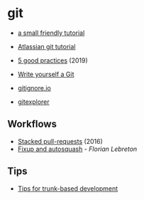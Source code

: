 # git

* [a small friendly tutorial](https://rogerdudler.github.io/git-guide/index.fr.html)
* [Atlassian git tutorial](https://www.atlassian.com/git/tutorials)
* [5 good practices](https://deepsource.io/blog/git-best-practices/) \(2019\)
* [Write yourself a Git](https://wyag.thb.lt/)

* [gitignore.io](https://gitignore.io/)
* [gitexplorer](https://gitexplorer.com/)

## Workflows

* [Stacked pull-requests](https://graysonkoonce.com/stacked-pull-requests-keeping-github-diffs-small/) \(2016\)
* [Fixup and autosquash](https://fle.github.io/git-tip-keep-your-branch-clean-with-fixup-and-autosquash.html) - _Florian Lebreton_

## Tips

* [Tips for trunk-based development](https://dev.to/alediaferia/git-tips-for-trunk-based-development-1i1g)

